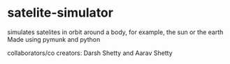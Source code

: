 # satelite-simulator
simulates satelites in orbit around a body, for example, the sun or the earth
Made using pymunk and python

collaborators/co creators: Darsh Shetty and Aarav Shetty
  
